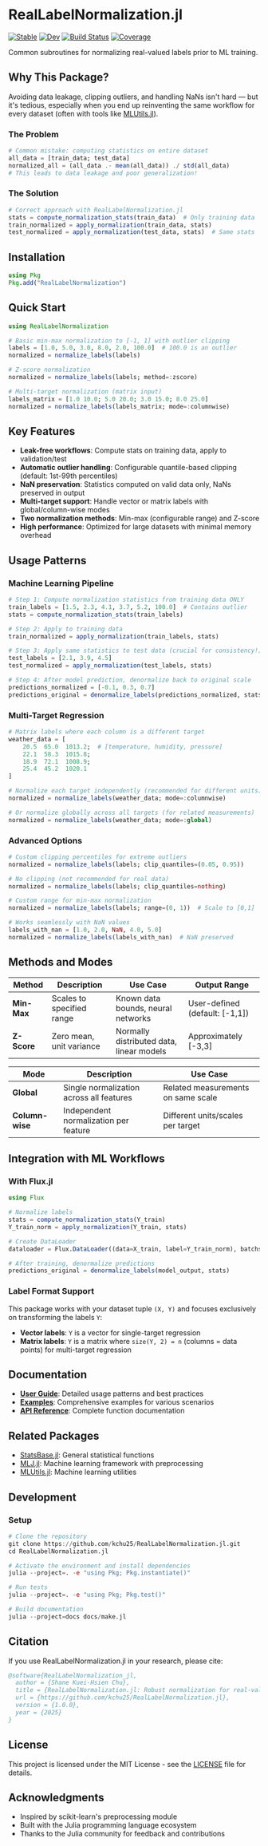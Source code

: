# RealLabelNormalization.jl

[![Stable](https://img.shields.io/badge/docs-stable-blue.svg)](https://kchu25.github.io/RealLabelNormalization.jl/stable/)
[![Dev](https://img.shields.io/badge/docs-dev-blue.svg)](https://kchu25.github.io/RealLabelNormalization.jl/dev/)
[![Build Status](https://github.com/kchu25/RealLabelNormalization.jl/actions/workflows/CI.yml/badge.svg?branch=main)](https://github.com/kchu25/RealLabelNormalization.jl/actions/workflows/CI.yml?query=branch%3Amain)
[![Coverage](https://codecov.io/gh/kchu25/RealLabelNormalization.jl/branch/main/graph/badge.svg)](https://codecov.io/gh/kchu25/RealLabelNormalization.jl)

Common subroutines for normalizing real-valued labels prior to ML training.

## Why This Package?

Avoiding data leakage, clipping outliers, and handling NaNs isn't hard — but it's tedious, especially when you end up reinventing the same workflow for every dataset (often with tools like [MLUtils.jl](https://github.com/JuliaML/MLUtils.jl)). 

### The Problem
```julia
# Common mistake: computing statistics on entire dataset
all_data = [train_data; test_data]
normalized_all = (all_data .- mean(all_data)) ./ std(all_data)
# This leads to data leakage and poor generalization!
```

### The Solution
```julia
# Correct approach with RealLabelNormalization.jl
stats = compute_normalization_stats(train_data)  # Only training data
train_normalized = apply_normalization(train_data, stats)
test_normalized = apply_normalization(test_data, stats)  # Same stats
```

## Installation

```julia
using Pkg
Pkg.add("RealLabelNormalization")
```

## Quick Start

```julia
using RealLabelNormalization

# Basic min-max normalization to [-1, 1] with outlier clipping
labels = [1.0, 5.0, 3.0, 8.0, 2.0, 100.0]  # 100.0 is an outlier
normalized = normalize_labels(labels)

# Z-score normalization
normalized = normalize_labels(labels; method=:zscore)

# Multi-target normalization (matrix input)
labels_matrix = [1.0 10.0; 5.0 20.0; 3.0 15.0; 8.0 25.0]
normalized = normalize_labels(labels_matrix; mode=:columnwise)
```

## Key Features

- **Leak-free workflows**: Compute stats on training data, apply to validation/test
- **Automatic outlier handling**: Configurable quantile-based clipping (default: 1st-99th percentiles)
- **NaN preservation**: Statistics computed on valid data only, NaNs preserved in output
- **Multi-target support**: Handle vector or matrix labels with global/column-wise modes
- **Two normalization methods**: Min-max (configurable range) and Z-score
- **High performance**: Optimized for large datasets with minimal memory overhead

## Usage Patterns

### Machine Learning Pipeline

```julia
# Step 1: Compute normalization statistics from training data ONLY
train_labels = [1.5, 2.3, 4.1, 3.7, 5.2, 100.0]  # Contains outlier
stats = compute_normalization_stats(train_labels)

# Step 2: Apply to training data
train_normalized = apply_normalization(train_labels, stats)

# Step 3: Apply same statistics to test data (crucial for consistency!)
test_labels = [2.1, 3.9, 4.5]
test_normalized = apply_normalization(test_labels, stats)

# Step 4: After model prediction, denormalize back to original scale
predictions_normalized = [-0.1, 0.3, 0.7]
predictions_original = denormalize_labels(predictions_normalized, stats)
```

### Multi-Target Regression

```julia
# Matrix labels where each column is a different target
weather_data = [
    20.5  65.0  1013.2;  # [temperature, humidity, pressure]
    22.1  58.3  1015.8;
    18.9  72.1  1008.9;
    25.4  45.2  1020.1
]

# Normalize each target independently (recommended for different units)
normalized = normalize_labels(weather_data; mode=:columnwise)

# Or normalize globally across all targets (for related measurements)
normalized = normalize_labels(weather_data; mode=:global)
```

### Advanced Options

```julia
# Custom clipping percentiles for extreme outliers
normalized = normalize_labels(labels; clip_quantiles=(0.05, 0.95))

# No clipping (not recommended for real data)
normalized = normalize_labels(labels; clip_quantiles=nothing)

# Custom range for min-max normalization
normalized = normalize_labels(labels; range=(0, 1))  # Scale to [0,1]

# Works seamlessly with NaN values
labels_with_nan = [1.0, 2.0, NaN, 4.0, 5.0]
normalized = normalize_labels(labels_with_nan)  # NaN preserved
```

## Methods and Modes

| Method | Description | Use Case | Output Range |
|--------|-------------|----------|--------------|
| **Min-Max** | Scales to specified range | Known data bounds, neural networks | User-defined (default: [-1,1]) |
| **Z-Score** | Zero mean, unit variance | Normally distributed data, linear models | Approximately [-3,3] |

| Mode | Description | Use Case |
|------|-------------|----------|
| **Global** | Single normalization across all features | Related measurements on same scale |
| **Column-wise** | Independent normalization per feature | Different units/scales per target |

## Integration with ML Workflows

### With Flux.jl

```julia
using Flux

# Normalize labels
stats = compute_normalization_stats(Y_train)
Y_train_norm = apply_normalization(Y_train, stats)

# Create DataLoader
dataloader = Flux.DataLoader((data=X_train, label=Y_train_norm), batchsize=32)

# After training, denormalize predictions
predictions_original = denormalize_labels(model_output, stats)
```

### Label Format Support

This package works with your dataset tuple `(X, Y)` and focuses exclusively on transforming the labels `Y`:

- **Vector labels**: `Y` is a vector for single-target regression
- **Matrix labels**: `Y` is a matrix where `size(Y, 2) = n` (columns = data points) for multi-target regression

## Documentation

- [**User Guide**](https://kchu25.github.io/RealLabelNormalization.jl/dev/guide/): Detailed usage patterns and best practices
- [**Examples**](https://kchu25.github.io/RealLabelNormalization.jl/dev/examples/): Comprehensive examples for various scenarios
- [**API Reference**](https://kchu25.github.io/RealLabelNormalization.jl/dev/api/): Complete function documentation

## Related Packages

- [StatsBase.jl](https://github.com/JuliaStats/StatsBase.jl): General statistical functions
- [MLJ.jl](https://github.com/alan-turing-institute/MLJ.jl): Machine learning framework with preprocessing
- [MLUtils.jl](https://github.com/JuliaML/MLUtils.jl): Machine learning utilities

## Development

### Setup

```julia
# Clone the repository
git clone https://github.com/kchu25/RealLabelNormalization.jl.git
cd RealLabelNormalization.jl

# Activate the environment and install dependencies
julia --project=. -e "using Pkg; Pkg.instantiate()"

# Run tests
julia --project=. -e "using Pkg; Pkg.test()"

# Build documentation
julia --project=docs docs/make.jl
```

## Citation

If you use RealLabelNormalization.jl in your research, please cite:

```bibtex
@software{RealLabelNormalization_jl,
  author = {Shane Kuei-Hsien Chu},
  title = {RealLabelNormalization.jl: Robust normalization for real-valued regression labels},
  url = {https://github.com/kchu25/RealLabelNormalization.jl},
  version = {1.0.0},
  year = {2025}
}
```

## License

This project is licensed under the MIT License - see the [LICENSE](LICENSE) file for details.

## Acknowledgments

- Inspired by scikit-learn's preprocessing module
- Built with the Julia programming language ecosystem
- Thanks to the Julia community for feedback and contributions
